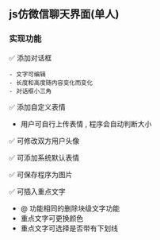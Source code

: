 ## js仿微信聊天界面(单人)

### 实现功能 

✅ 添加对话框

	- 文字可编辑 
	- 长度和高度随内容变化而变化
	- 对话框小三角

✅ 添加自定义表情

-  用户可自行上传表情 , 程序会自动判断大小

✅ 可修改双方用户头像

✅ 可添加系统默认表情

✅ 可保存程序为图片 

✅ 可插入重点文字

-  @ 功能相同的删除块级文字功能
- 重点文字可更换颜色
- 重点文字可选择是否带有下划线

